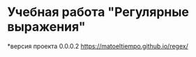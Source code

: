 #  Учебная работа "Регулярные выражения"
*версия проекта 0.0.0.2
https://matoeltiempo.github.io/regex/
